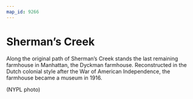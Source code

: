 ```yaml
---
map_id: 9266
---
```

# Sherman’s Creek

Along the original path of Sherman’s Creek stands the last remaining farmhouse in Manhattan, the Dyckman farmhouse. Reconstructed in the Dutch colonial style after the War of American Independence, the farmhouse became a museum in 1916.

(NYPL photo)
